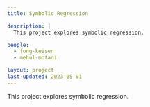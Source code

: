 ```yaml
---
title: Symbolic Regression

description: |
  This project explores symbolic regression.

people:
  - fong-keisen
  - mehul-motani

layout: project
last-updated: 2023-05-01
---
```


This project explores symbolic regression.

